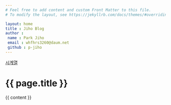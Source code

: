 ```yaml
---
# Feel free to add content and custom Front Matter to this file.
# To modify the layout, see https://jekyllrb.com/docs/themes/#overriding-theme-defaults

layout: home
title : Jiho Blog
author : 
 name : Park Jiho
 email : whfhrs3260@daum.net
 github : p-jiho
---
```

<html>
  <head>
    <meta charset="utf-8">
  </head>
  <body>
    <nav>
      <a href="/post">시계열</a>
    </nav>
    <h1>{{ page.title }}</h1>
    <section>
      {{ content }}
    </section>
  </body>
</html>
